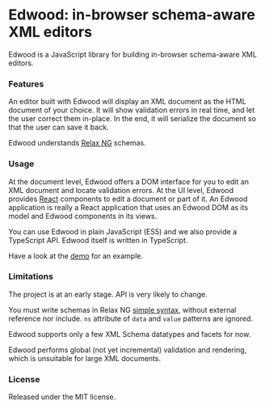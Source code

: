 # Edwood: in-browser schema-aware XML editors

Edwood is a JavaScript library for building in-browser schema-aware XML editors.

### Features

An editor built with Edwood will display an XML document as the HTML document of your choice. It will show validation errors in real time, and let the user correct them in-place. In the end, it will serialize the document so that the user can save it back.

Edwood understands [Relax NG](http://relaxng.org/tutorial-20011203.html) schemas.

### Usage

At the document level, Edwood offers a DOM interface for you to edit an XML document and locate validation errors.
At the UI level, Edwood provides [React](http://facebook.github.io/react/) components to edit a document or part of it.
An Edwood application is really a React application that uses an Edwood DOM as its model and Edwood components in its views.

You can use Edwood in plain JavaScript (ES5) and we also provide a TypeScript API. Edwood itself is written in TypeScript.

Have a look at the [demo](http://croizier.github.io/edwood.html) for an example.

### Limitations

The project is at an early stage. API is very likely to change.

You must write schemas in Relax NG [simple syntax](http://relaxng.org/spec-20011203.html#simple-syntax), without external reference nor include. `ns` attribute of `data` and `value` patterns are ignored.

Edwood supports only a few XML Schema datatypes and facets for now.

Edwood performs global (not yet incremental) validation and rendering, which is unsuitable for large XML documents.

### License

Released under the MIT license.
